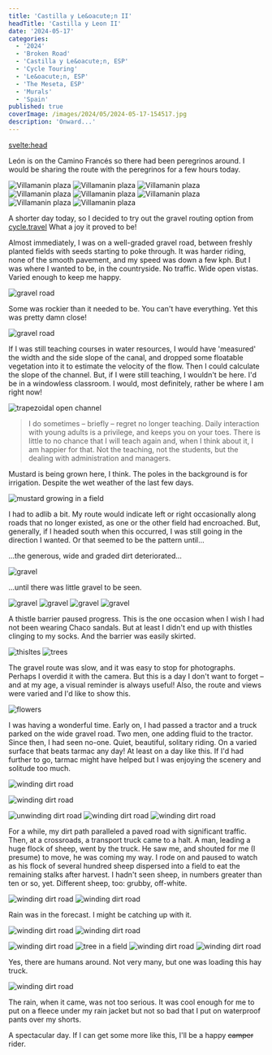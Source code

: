 ```yaml
---
title: 'Castilla y Le&oacute;n II'
headTitle: 'Castilla y Leon II'
date: '2024-05-17'
categories:
  - '2024'
  - 'Broken Road'
  - 'Castilla y Le&oacute;n, ESP'
  - 'Cycle Touring'
  - 'Le&oacute;n, ESP'
  - 'The Meseta, ESP'
  - 'Murals'
  - 'Spain'
published: true
coverImage: /images/2024/05/2024-05-17-154517.jpg
description: 'Onward...'
---
```


<script>
	import Img from '$lib/components/Img.svelte' 
  import DayCardHGroup from '$lib/components/DayCardHGroup.svelte' 
  import FormattedDate from '$lib/components/FormattedDate.svelte'
</script>

<svelte:head>

<title>
2024 Spain
</title>
</svelte:head>

<section class="card">

<DayCardHGroup
    where="Le&oacute;n - Santa Maria del P&aacute;ramar"
    when="2024/05/15"
    distance="72.7 km, 362 m, 2302.5 km to date"
/>

<p>Le&oacute;n is on the Camino Franc&eacute;s so there had been peregrinos around. I would be sharing the route with the peregrinos for a few hours today.</p>

<Img
  src="/images/2024/05/2024-05-16-135248.jpg"
  alt="Villamanin plaza"
/>
<Img
  src="/images/2024/05/2024-05-16-140830.jpg"
  alt="Villamanin plaza"
/>
<Img
  src="/images/2024/05/2024-05-16-140930.jpg"
  alt="Villamanin plaza"
/>
<Img
  src="/images/2024/05/2024-05-16-151818.jpg"
  alt="Villamanin plaza"
/>
<Img
  src="/images/2024/05/2024-05-16-151832.jpg"
  alt="Villamanin plaza"
/>
<Img
  src="/images/2024/05/2024-05-16-171435.jpg"
  alt="Villamanin plaza"
/>
<Img
  src="/images/2024/05/2024-05-16-171617.jpg"
  alt="Villamanin plaza"
/>
<Img
  src="/images/2024/05/2024-05-16-171921.jpg"
  alt="Villamanin plaza"
/>

</section>

<section class="card">

<DayCardHGroup
    where="Santa Maria del P&aacute;ramar - Benavente"
    when="2024/05/17"
    distance="52.8 km, 217 m, 2355.3 km to date"
/>

<p>A shorter day today, so I decided to try out the gravel routing option from <a href="https://cycle.travel"> cycle.travel</a> What a joy it proved to be!</p>

<p>Almost immediately, I was on a well-graded gravel road, between freshly planted fields with seeds starting to poke through. It was harder riding, none of the smooth pavement, and my speed was down a few kph. But I was where I wanted to be, in the countryside. No traffic. Wide open vistas. Varied enough to keep me happy.</p>

<Img
  src="/images/2024/05/2024-05-17-110211.jpg"
  alt="gravel road" 
/>

<p>Some was rockier than it needed to be. You can't have everything. Yet this was pretty damn close!</p>

<Img
  src="/images/2024/05/2024-05-17-111622.jpg"
  alt="gravel road" 
/>

<p>If I was still teaching courses in water resources, I would have 'measured' the width and the side slope of the canal, and dropped some floatable vegetation into it to estimate the velocity of the flow. Then I could calculate the slope of the channel. But, if I were still teaching, I wouldn't be here. I'd be in a windowless classroom. I would, most definitely, rather be where I am right now! </p>

<Img
  src="/images/2024/05/2024-05-17-112922.jpg"
  alt="trapezoidal open channel" 
/>

<blockquote>I do sometimes &ndash; briefly &ndash; regret no longer teaching. Daily interaction with young adults is a privilege, and keeps you on your toes. There is little to no chance that I will teach again and, when I think about it, I am happier for that. Not the teaching, not the students, but the dealing with administration and managers.
</blockquote>

<p>Mustard is being grown here, I think. The poles in the background is for irrigation. Despite the wet weather of the last few days.</p>

<Img
  src="/images/2024/05/2024-05-17-115132.jpg"
  alt="mustard growing in a field" 
  caption="Mustard?"
/>

<p>I had to adlib a bit. My route would indicate left or right occasionally along roads that no longer existed, as one or the other field had encroached. But, generally, if I headed south when this occurred, I was still going in the direction I wanted. Or that seemed to be the pattern until... </p>

<p>...the generous, wide and graded dirt deteriorated...

<Img
  src="/images/2024/05/2024-05-17-115742.jpg"
  alt="gravel" 
/>

<p>...until there was little gravel to be seen.

<Img
  src="/images/2024/05/2024-05-17-115829.jpg"
  alt="gravel" 
/>
<Img
  src="/images/2024/05/2024-05-17-115840.jpg"
  alt="gravel" 
/>
<Img
  src="/images/2024/05/2024-05-17-120341.jpg"
  alt="gravel" 
  caption="Gravel road?"
/>
<Img
  src="/images/2024/05/2024-05-17-120359.jpg"
  alt="gravel" 
  caption="There is a faint 'trail.' Maybe a tractor passed this way once?"
/>

<p>A thistle barrier paused progress. This is the one occasion when I wish I had not been wearing Chaco sandals. But at least I didn't end up with thistles clinging to my socks. And the barrier was easily skirted.</p>
<Img
  src="/images/2024/05/2024-05-17-121239.jpg"
  alt="thisltes" 
  caption="Thistles"
/>
<Img
  src="/images/2024/05/2024-05-17-133719.jpg"
  alt="trees" 
/>

<p>The gravel route was slow, and it was easy to stop for photographs. Perhaps I overdid it with the camera. But this is a day I don't want to forget &ndash; and at my age, a visual reminder is always useful! Also, the route and views were varied and I'd like to show this.</p>

<Img
  src="/images/2024/05/2024-05-17-134921.jpg"
  alt="flowers" 
/>

<p>I was having a wonderful time. Early on, I had passed a tractor and a truck parked on the wide gravel road. Two men, one adding fluid to the tractor. Since then, I had seen no-one. Quiet, beautiful, solitary riding. On a varied surface that beats tarmac any day! At least on a day like this. If I'd had further to go, tarmac might have helped but I was enjoying the scenery and solitude too much.</p>

<Img
  src="/images/2024/05/2024-05-17-140938.jpg"
  alt="winding dirt road" 
/>

<Img
  src="/images/2024/05/2024-05-17-141839.jpg"
  alt="winding dirt road"
/>

<!-- <Img
  src="/images/2024/05/2024-05-17-141853.jpg"
  alt="winding dirt road"
/> -->

<Img
  src="/images/2024/05/2024-05-17-142444.jpg"
  alt="unwinding dirt road" 
/>
<Img
  src="/images/2024/05/2024-05-17-142523.jpg"
  alt="winding dirt road" 
/>
<Img
  src="/images/2024/05/2024-05-17-143301.jpg"
  alt="winding dirt road" 
/>

<p>For a while, my dirt path paralleled a paved road with significant traffic. Then, at a crossroads, a transport truck came to a halt. A man, leading a huge flock of sheep, went by the truck. He saw me, and shouted for me (I presume) to move, he was coming my way. I rode on and paused to watch as his flock of several hundred sheep dispersed into a field to eat the remaining stalks after harvest. I hadn't seen sheep, in numbers greater than ten or so, yet. Different sheep, too: grubby, off-white.</p>
<Img
  src="/images/2024/05/2024-05-17-150120.jpg"
  alt="winding dirt road" 
/>
<Img
  src="/images/2024/05/2024-05-17-152416.jpg"
  alt="winding dirt road" 
/>

<p>Rain was in the forecast. I might be catching up with it.</p>
<Img
  src="/images/2024/05/2024-05-17-153043.jpg"
  alt="winding dirt road" 
/>
<Img
  src="/images/2024/05/2024-05-17-153015.jpg"
  alt="winding dirt road" 
/>

<Img
  src="/images/2024/05/2024-05-17-153835.jpg"
  alt="winding dirt road" 
/>
<Img
  src="/images/2024/05/2024-05-17-154517.jpg"
  alt="tree in a field" 
/>
<Img
  src="/images/2024/05/2024-05-17-160746.jpg"
  alt="winding dirt road" 
/>
<Img
  src="/images/2024/05/2024-05-17-161404.jpg"
  alt="winding dirt road" 
/>

<p>Yes, there are humans around. Not very many, but one was loading this hay truck.</p>
<Img
  src="/images/2024/05/2024-05-17-162543.jpg"
  alt="winding dirt road" 
/>

<p>The rain, when it came, was not too serious. It was cool enough for me to put on a fleece under my rain jacket but not so bad that I put on waterproof pants over my shorts.</p>

<p>A spectacular day. If I can get some more like this, I'll be a happy <s>camper</s> rider.</p>

</section>
